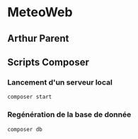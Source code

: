 # MeteoWeb
## Arthur Parent


## Scripts Composer

### Lancement d'un serveur local
```
composer start
```

### Regénération de la base de donnée

```
composer db
```
